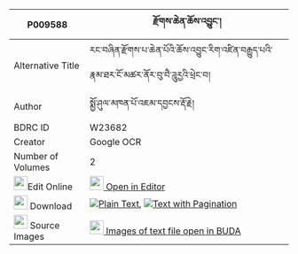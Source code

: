 |P009588|རྫོགས་ཆེན་ཆོས་འབྱུང་། 
| --- | --- 
|Alternative Title |རང་བཞིན་རྫོགས་པ་ཆེན་པོའི་ཆོས་འབྱུང་རིག་འཛིན་བརྒྱུད་པའི་རྣམ་ཐར་ངོ་མཚར་ནོར་བུ་བཻ་ཌཱུརྱའི་ཕྲེང་བ།
|Author| སྨྱོ་ཤུལ་མཁན་པོ་འཇམ་དབྱངས་རྡོ་རྗེ།
|BDRC ID | W23682
|Creator | Google OCR
|Number of Volumes| 2
|<img width="25" src="https://img.icons8.com/color/25/000000/edit-property.png">Edit Online| [<img width="25" src="https://avatars.githubusercontent.com/u/45091458?s=200&v=4"> Open in Editor](http://editor.openpecha.org/P009588)
|<img width="25" src="https://img.icons8.com/fluent/48/000000/download-2.png"/>  Download | [![](https://img.icons8.com/color/20/000000/txt.png)Plain Text](https://github.com/Openpecha/P009588/releases/download/v1/dzogchen_chojung_plain_P009588.zip), [![](https://img.icons8.com/color/20/000000/txt.png)Text with Pagination](https://github.com/Openpecha/P009588/releases/download/v1/dzogchen_chojung_pages_P009588.zip)
|<img width="25" src="https://img.icons8.com/plasticine/100/000000/pictures-folder.png"/>  Source Images | [<img width="25" src="https://library.bdrc.io/icons/BUDA-small.svg"> Images of text file open in BUDA](https://library.bdrc.io/show/bdr:W23682)